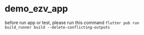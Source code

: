 # demo_ezv_app

before run app or test, please run this command ```flutter pub run build_runner build --delete-conflicting-outputs```